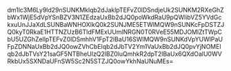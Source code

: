 dm1lc3M6Ly9ld29nSUNKMklqb2dJaklpTEFvZ0lDSndjeUk2SUNKM2RXeGhZbWx1WjE5dVpYSnBZV3N1ZEdzaUxBb2dJQ0poWkdRaU9pQWlibVZ5YVdGckxuUnJJaXdLSUNBaWNHOXlkQ0k2SUNJME5ETWlMQW9nSUNKcFpDSTZJQ0kyT0RkaE1HTTNZUzB6TldFMExUUmlNRGN0T0RVeE55MDJOMlZtTWpCbU5UZGhZellpTEFvZ0lDSmhhV1FpT2lBaU16SWlMQW9nSUNKdVpYUWlPaUFpZDNNaUxBb2dJQ0owZVhCbElqb2dJbTV2Ym1VaUxBb2dJQ0pvYjNOMElqb2dJbTVsY21saGF5NTBheUlzQ2lBZ0luQmhkR2dpT2lBaUx6QXdOalU0WVRkbUx5SXNDaUFnSW5Sc2N5STZJQ0owYkhNaUNuMEs=
